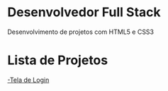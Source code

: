 # Desenvolvedor Full Stack

Desenvolvimento de projetos com HTML5 e CSS3

# Lista de Projetos
<a href="https://jonathanlfreitas.github.io/Projetos/Tela%20de%20Login/">-Tela de Login</a>
 
